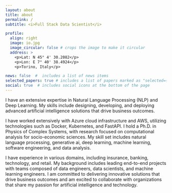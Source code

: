 ```yaml
---
layout: about
title: about
permalink: /
subtitle: <i>Full Stack Data Scientist</i>

profile:
  align: right
  image: io.jpg
  image_circular: false # crops the image to make it circular
  address: >
    <p>Lat: N 45° 4' 30.2082</p>
    <p>Lon: E 7° 40' 38.4924</p>
    <p>Torino, Italy</p>

news: false  #  includes a list of news items
selected_papers: true # includes a list of papers marked as "selected={true}"
social: true  # includes social icons at the bottom of the page
---
```


I have an extensive expertise in Natural Language Processing (NLP) and Deep Learning. My skills include designing, developing, and deploying advanced artificial intelligence solutions that drive business outcomes. 

I have worked extensively with Azure cloud infrastructure and AWS, utilizing technologies such as Docker, Kubernetes, and FastAPI. I hold a Ph.D. in Physics of Complex Systems, with research focused on computational analysis for socio-economic sciences. My skill set includes natural language processing, generative ai, deep learning, machine learning, software engineering, and data analysis. 

I have experience in various domains, including insurance, banking, technology, and retail. My background includes leading end-to-end projects with teams composed of data engineers, data scientists, and machine learning engineers. I am committed to delivering innovative solutions that drive business outcomes and am excited to collaborate with organizations that share my passion for artificial intelligence and technology.